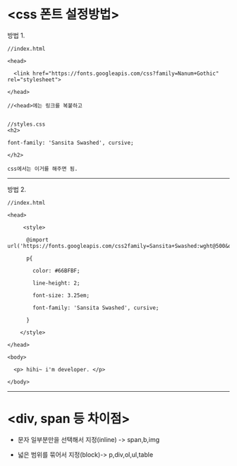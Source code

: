 <css 폰트 설정방법> 
===

방법 1.

```
//index.html

<head>

  <link href="https://fonts.googleapis.com/css?family=Nanum+Gothic" rel="stylesheet">

</head>

//<head>에는 링크를 복붙하고


//styles.css
<h2>

font-family: 'Sansita Swashed', cursive;

</h2>

css에서는 이거를 해주면 됨.

```
----
방법 2.

```
//index.html

<head>

     <style>

      @import url('https://fonts.googleapis.com/css2family=Sansita+Swashed:wght@500&display=swap');

      p{

        color: #66BFBF;

        line-height: 2;

        font-size: 3.25em;

        font-family: 'Sansita Swashed', cursive;

      }

    </style>

</head>

<body>

  <p> hihi~ i'm developer. </p>

</body>
```

- - -
<div, span 등 차이점>
===
   
* 문자 일부분만을 선택해서 지정(inline) -> span,b,img

+ 넓은 범위를 묶어서 지정(block)-> p,div,ol,ul,table
